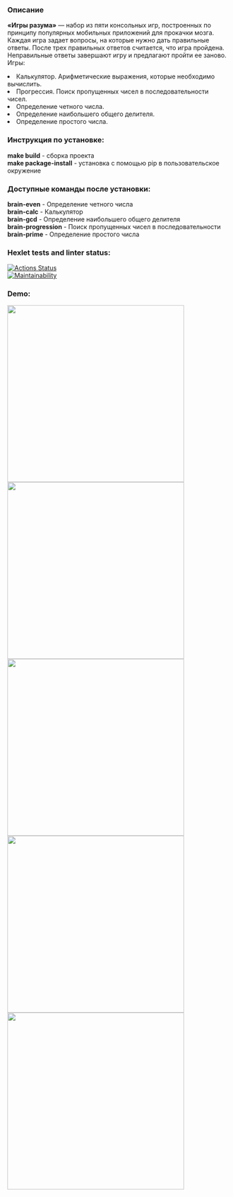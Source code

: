 <h3 align="left">Описание</h3>

 <b>«Игры разума»</b> — набор из пяти консольных игр, построенных по принципу популярных мобильных приложений для прокачки мозга. Каждая игра задает вопросы, на которые нужно дать правильные ответы. После трех правильных ответов считается, что игра пройдена. Неправильные ответы завершают игру и предлагают пройти ее заново. Игры:

<li>Калькулятор. Арифметические выражения, которые необходимо вычислить.</li>
<li>Прогрессия. Поиск пропущенных чисел в последовательности чисел.</li>
<li>Определение четного числа.</li>
<li>Определение наибольшего общего делителя.</li>
<li>Определение простого числа.</li>

<h3 align="left">Инструкция по установке:</h3>

 <b>make build</b> - сборка проекта<br> 
 <b>make package-install</b> - установка с помощью pip в пользовательское окружение

<h3 align="left">Доступные команды после установки:</h3>

<b>brain-even</b> - Определение четного числа<br>
<b>brain-calc</b> - Калькулятор<br>
<b>brain-gcd</b> - Определение наибольшего общего делителя<br>
<b>brain-progression</b> - Поиск пропущенных чисел в последовательности<br>
<b>brain-prime</b> - Определение простого числа<br>

### Hexlet tests and linter status:
[![Actions Status](https://github.com/NikGor/python-project-49/workflows/hexlet-check/badge.svg)](https://github.com/NikGor/python-project-49/actions)<br>
[![Maintainability](https://api.codeclimate.com/v1/badges/3a9eede6c803805091f8/maintainability)](https://codeclimate.com/github/NikGor/python-project-49/maintainability)

<h3 align="left">Demo:</h3>

<a href="https://asciinema.org/a/76kjxFLKsJR47PzRA6XZlgFHd" target="_blank"><img src="https://asciinema.org/a/76kjxFLKsJR47PzRA6XZlgFHd.svg" height="400"/></a><br>
<a href="https://asciinema.org/a/k8MOp51rZEp7WoqiyT2nHaL9t" target="_blank"><img src="https://asciinema.org/a/k8MOp51rZEp7WoqiyT2nHaL9t.svg" height="400"/></a><br>
<a href="https://asciinema.org/a/uR1UWpDUqGuWMA1Ci8afwtC9M" target="_blank"><img src="https://asciinema.org/a/uR1UWpDUqGuWMA1Ci8afwtC9M.svg" height="400"/></a><br>
<a href="https://asciinema.org/a/3xbmEaBoe2YgQ2Rc6mpaedWZs" target="_blank"><img src="https://asciinema.org/a/3xbmEaBoe2YgQ2Rc6mpaedWZs.svg" height="400"/></a><br>
<a href="https://asciinema.org/a/9UCRGVzLZHpyPk8b9tX7xjAUU" target="_blank"><img src="https://asciinema.org/a/9UCRGVzLZHpyPk8b9tX7xjAUU.svg" height="400"/></a><br>